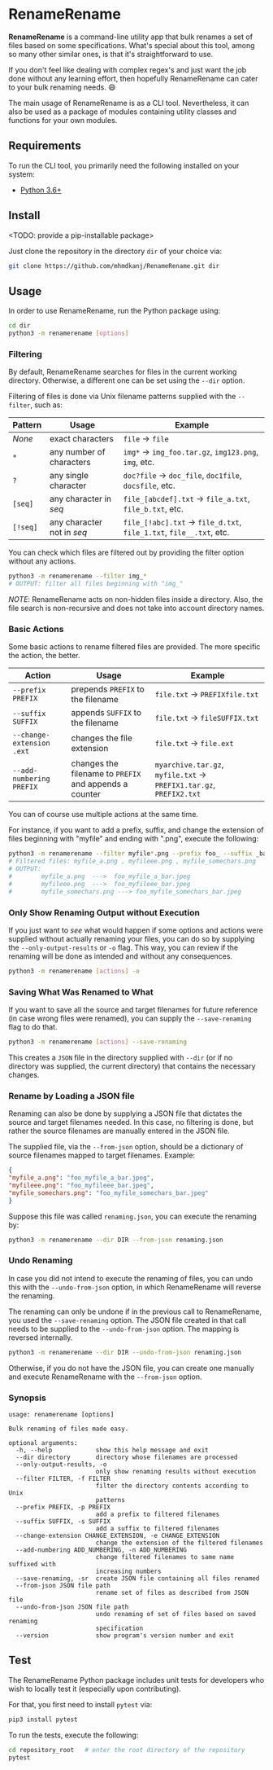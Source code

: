 # RenameRename

**RenameRename** is a command-line utility app that bulk renames a set of files based on some specifications.
What's special about this tool, among so many other similar ones, is that it's straightforward to use.

If you don't feel like dealing with complex regex's and just want the job done without any learning effort,
then hopefully RenameRename can cater to your bulk renaming needs. 😄

The main usage of RenameRename is as a CLI tool.
Nevertheless, it can also be used as a package of modules containing utility classes and functions for your own modules.
## Requirements

To run the CLI tool, you primarily need the following installed on your system:
- [Python 3.6+](https://www.python.org/)

## Install

<TODO: provide a pip-installable package>

Just clone the repository in the directory `dir` of your choice via:

```sh
git clone https://github.com/mhmdkanj/RenameRename.git dir
```

## Usage

In order to use RenameRename, run the Python package using:
```sh
cd dir
python3 -m renamerename [options]
```

### Filtering

By default, RenameRename searches for files in the current working directory.
Otherwise, a different one can be set using the `--dir` option.

Filtering of files is done via Unix filename patterns supplied with the `--filter`, such as:

|  Pattern  |  Usage  |  Example  |
|  -------  |  ------ |  -------  |
|  *None*   |  exact characters  |  `file` -> `file` |
|  `*`      |  any number of characters |  `img*` -> `img_foo.tar.gz`, `img123.png`, `img`, etc.  |
|  `?`      |  any single character  | `doc?file` -> `doc_file`, `doc1file`, `docsfile`, etc.  |
|  `[seq]`  |  any character in *seq*  |  `file_[abcdef].txt` -> `file_a.txt`, `file_b.txt`, etc.  |
|  `[!seq]` |  any character not in *seq*  |  `file_[!abc].txt` -> `file_d.txt`, `file_1.txt`, `file__.txt`, etc.  |

You can check which files are filtered out by providing the filter option without any actions.
```sh
python3 -m renamerename --filter img_*   
# OUTPUT: filter all files beginning with "img_"
```

*NOTE*: RenameRename acts on non-hidden files inside a directory. Also, the file search is non-recursive and does not take into account directory names.

### Basic Actions

Some basic actions to rename filtered files are provided.
The more specific the action, the better.

|  Action   |  Usage   |  Example  |
|  -------  |  ------  | -------   |
|  `--prefix PREFIX`         |  prepends `PREFIX` to the filename  |  `file.txt` -> `PREFIXfile.txt` |
|  `--suffix SUFFIX`         |  appends `SUFFIX` to the filename   |  `file.txt` -> `fileSUFFIX.txt` |
|  `--change-extension .ext` |  changes the file extension         |  `file.txt` -> `file.ext`       |
|  `--add-numbering PREFIX`  |  changes the filename to `PREFIX` and appends a counter  |  `myarchive.tar.gz`, `myfile.txt` -> `PREFIX1.tar.gz`, `PREFIX2.txt`  |

You can of course use multiple actions at the same time.

For instance, if you want to add a prefix, suffix, and change the extension of files beginning with "myfile" and ending with ".png", execute the following:
```sh
python3 -m renamerename --filter myfile*.png --prefix foo_ --suffix _bar --change-extension .jpeg
# Filtered files: myfile_a.png , myfileee.png , myfile_somechars.png
# OUTPUT:
#        myfile_a.png  --->  foo_myfile_a_bar.jpeg
#        myfileee.png  --->  foo_myfileee_bar.jpeg
#        myfile_somechars.png ---> foo_myfile_somechars_bar.jpeg
```

### Only Show Renaming Output without Execution

If you just want to *see* what would happen if some options and actions were supplied without actually renaming your files,
you can do so by supplying the `--only-output-results` or `-o` flag.
This way, you can review if the renaming will be done as intended and without any consequences.

```sh
python3 -m renamerename [actions] -o
```

### Saving What Was Renamed to What

If you want to save all the source and target filenames for future reference (in case wrong files were renamed),
you can supply the `--save-renaming` flag to do that.

```sh
python3 -m renamerename [actions] --save-renaming
```

This creates a `JSON` file in the directory supplied with `--dir` (or if no directory was supplied, the current directory) that contains the necessary changes.

### Rename by Loading a JSON file

Renaming can also be done by supplying a JSON file that dictates the source and target filenames needed.
In this case, no filtering is done, but rather the source filenames are manually entered in the JSON file.

The supplied file, via the `--from-json` option, should be a dictionary of source filenames mapped to target filenames. Example:
```json
{
"myfile_a.png": "foo_myfile_a_bar.jpeg",
"myfileee.png": "foo_myfileee_bar.jpeg",
"myfile_somechars.png": "foo_myfile_somechars_bar.jpeg"
}
```

Suppose this file was called `renaming.json`, you can execute the renaming by:
```sh
python3 -m renamerename --dir DIR --from-json renaming.json
```

### Undo Renaming

In case you did not intend to execute the renaming of files, you can undo this with the `--undo-from-json` option,
in which RenameRename will reverse the renaming.

The renaming can only be undone if in the previous call to RenameRename, you used the `--save-renaming` option.
The JSON file created in that call needs to be supplied to the `--undo-from-json` option.
The mapping is reversed internally.

```sh
python3 -m renamerename --dir DIR --undo-from-json renaming.json
```

Otherwise, if you do not have the JSON file, you can create one manually and execute RenameRename with the `--from-json` option.

### Synopsis


```
usage: renamerename [options]

Bulk renaming of files made easy.

optional arguments:
  -h, --help            show this help message and exit
  --dir directory       directory whose filenames are processed
  --only-output-results, -o
                        only show renaming results without execution
  --filter FILTER, -f FILTER
                        filter the directory contents according to Unix
                        patterns
  --prefix PREFIX, -p PREFIX
                        add a prefix to filtered filenames
  --suffix SUFFIX, -s SUFFIX
                        add a suffix to filtered filenames
  --change-extension CHANGE_EXTENSION, -e CHANGE_EXTENSION
                        change the extension of the filtered filenames
  --add-numbering ADD_NUMBERING, -n ADD_NUMBERING
                        change filtered filenames to same name suffixed with
                        increasing numbers
  --save-renaming, -sr  create JSON file containing all files renamed
  --from-json JSON file path
                        rename set of files as described from JSON file
  --undo-from-json JSON file path
                        undo renaming of set of files based on saved renaming
                        specification
  --version             show program's version number and exit
```

## Test

The RenameRename Python package includes unit tests for developers who wish to locally test it (especially upon contributing).

For that, you first need to install `pytest` via:
```sh
pip3 install pytest
```

To run the tests, execute the following:
```sh
cd repository_root   # enter the root directory of the repository
pytest
```